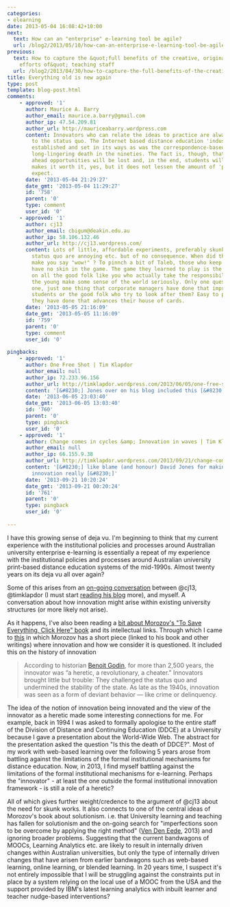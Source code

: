 ```yaml
---
categories:
- elearning
date: 2013-05-04 16:08:42+10:00
next:
  text: How can an "enterprise" e-learning tool be agile?
  url: /blog2/2013/05/10/how-can-an-enterprise-e-learning-tool-be-agile/
previous:
  text: How to capture the &quot;full benefits of the creative, original and imaginative
    efforts of&quot; teaching staff
  url: /blog2/2013/04/30/how-to-capture-the-full-benefits-of-the-creative-original-and-imaginative-efforts-of-teaching-staff/
title: Everything old is new again
type: post
template: blog-post.html
comments:
    - approved: '1'
      author: Maurice A. Barry
      author_email: maurice.a.barry@gmail.com
      author_ip: 47.54.209.81
      author_url: http://mauriceabarry.wordpress.com
      content: Innovators who can relate the ideas to practice are always a challenge
        to the status quo. The Internet based distance education 'industry' is now as
        established and set in its ways as was the correspondence-based one that saw its
        long-lingering death in the nineties. The fact is, though, that if you don't push
        ahead opportunities will be lost and, in the end, students will miss out. That
        makes it worth it, yes, but it does not lessen the amount of 'push back' you can
        expect.
      date: '2013-05-04 21:29:27'
      date_gmt: '2013-05-04 11:29:27'
      id: '758'
      parent: '0'
      type: comment
      user_id: '0'
    - approved: '1'
      author: cj13
      author_email: cbigum@deakin.edu.au
      author_ip: 58.106.132.46
      author_url: http://cj13.wordpress.com/
      content: Lots of little, affordable experiments, preferably skunk works-style. The
        status quo are annoying etc. but of no consequence. When did the last status quo
        make you say "wow!" ? To pinnch a bit of Taleb, those who keep the status quo
        have no skin in the game. The game they learned to play is the one that is a plague
        on all the good folk like you who actually take the responsibility of helping
        the young make some sense of the world seriously. Only one question. Point to
        one, just one thing that corporate managers have done that improves the lot of
        students or the good folk who try to look after them? Easy to point to the things
        they have done that advances their house of cards.
      date: '2013-05-05 21:16:09'
      date_gmt: '2013-05-05 11:16:09'
      id: '759'
      parent: '0'
      type: comment
      user_id: '0'
    
pingbacks:
    - approved: '1'
      author: One Free Shot | Tim Klapdor
      author_email: null
      author_ip: 72.233.96.156
      author_url: http://timklapdor.wordpress.com/2013/06/05/one-free-shot/
      content: '[&#8230;] Jones over on his blog included this [&#8230;]'
      date: '2013-06-05 23:03:40'
      date_gmt: '2013-06-05 13:03:40'
      id: '760'
      parent: '0'
      type: pingback
      user_id: '0'
    - approved: '1'
      author: Change comes in cycles &amp; Innovation in waves | Tim Klapdor
      author_email: null
      author_ip: 66.155.9.38
      author_url: http://timklapdor.wordpress.com/2013/09/21/change-comes-in-cycles-innovation-in-waves/
      content: '[&#8230;] like blame (and honour) David Jones for making me question what
        innovation really [&#8230;]'
      date: '2013-09-21 10:20:24'
      date_gmt: '2013-09-21 00:20:24'
      id: '761'
      parent: '0'
      type: pingback
      user_id: '0'
    
---
```

I have this growing sense of deja vu. I'm beginning to think that my current experience with the institutional policies and processes around Australian university enterprise e-learning is essentially a repeat of my experience with the institutional policies and processes around Australian university print-based distance education systems of the mid-1990s. Almost twenty years on its deja vu all over again?

Some of this arises from an [on-going conversation](/blog2/2013/04/30/how-to-capture-the-full-benefits-of-the-creative-original-and-imaginative-efforts-of-teaching-staff/#comment-6239) between @cj13, @timklapdor (I must start [reading his blog](http://timklapdor.wordpress.com/) more), and myself. A conversation about how innovation might arise within existing university structures (or more likely not arise).

As it happens, I've also been reading a [bit about Morozov's "To Save Everything, Click Here" book](https://nexus-instituut.nl/en/reviews/241-to-save-everything-click-here) and its intellectual links. Through which I came to [this](http://www.washingtonpost.com/wp-srv/special/outlook/spring-cleaning-2013/) in which Morozov has a short piece (linked to his book and other writings) where innovation and how we consider it is questioned. It included this on the history of innovation

> According to historian [Benoit Godin](http://www.csiic.ca/pdf/old-new.pdf), for more than 2,500 years, the innovator was “a heretic, a revolutionary, a cheater.” Innovators brought little but trouble: They challenged the status quo and undermined the stability of the state. As late as the 1940s, innovation was seen as a form of deviant behavior — like crime or delinquency.

The idea of the notion of innovation being innovated and the view of the innovator as a heretic made some interesting connections for me. For example, back in 1994 I was asked to formally apologise to the entire staff of the Division of Distance and Continuing Education (DDCE) at a University because I gave a presentation about the World-Wide Web. The abstract for the presentation asked the question "Is this the death of DDCE?". Most of my work with web-based learning over the following 5 years arose from battling against the limitations of the formal institutional mechanisms for distance education. Now, in 2013, I find myself battling against the limitations of the formal institutional mechanisms for e-learning. Perhaps the "innovator" - at least the one outside the formal institutional innovation framework - is still a role of a heretic?

All of which gives further weight/credence to the argument of @cj13 about the need for skunk works. It also connects to one of the central ideas of Morozov's book about solutionism. i.e. that University learning and teaching has fallen for solutionism and the on-going search for "imperfections soon to be overcome by applying the right method" ([Ven Den Eede](https://nexus-instituut.nl/en/reviews/241-to-save-everything-click-here), 2013) and ignoring broader problems. Suggesting that the current bandwagons of MOOCs, Learning Analytics etc. are likely to result in internally driven changes within Australian universities, but only the type of internally driven changes that have arisen from earlier bandwagons such as web-based learning, online learning, or blended learning. In 20 years time, I suspect it's not entirely impossible that I will be struggling against the constraints put in place by a system relying on the local use of a MOOC from the USA and the support provided by IBM's latest learning analytics with inbuilt learner and teacher nudge-based interventions?